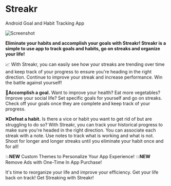 # Streakr
Android Goal and Habit Tracking App 

![Screenshot](BluePNG.png)

<b>Eliminate your habits and accomplish your goals with Streakr!  Streakr is a simple to use app to track goals and habits, go on streaks and organize your life!</b>

📈 With Streakr, you can easily see how your streaks are trending over time and keep track of your progress to ensure you're heading in the right direction.  Continue to improve your streak and increase performance.  Win the battle against yourself!

🏅<b>Accomplish a goal.</b>  Want to improve your health?  Eat more vegetables?  Improve your social life?  Set specific goals for yourself and go on streaks.  Check off your goals once they are complete and keep track of your progress.

❌<b>Defeat a habit.</b>  Is there a vice or habit you want to get rid of but are struggling to do so?  With Streakr, you can track your historical progress to make sure you're headed in the right direction. You can associate each streak with a note.  Use notes to track what is working and what is not.  Shoot for longer and longer streaks until you eliminate your habit once and for all!

💥<b>NEW</b> Custom Themes to Personalize Your App Experience!
💥<b>NEW</b> Remove Ads with One-Time In App Purchase!

It's time to reorganize your life and improve your efficiency.  Get your life back on track!  Get Streaking with Streakr!
